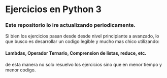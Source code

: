 # Ejercicios en Python 3

### Este repositorio lo ire actualizando periodicamente.

Si bien los ejercicios pasan desde desde nivel principiante a avanzado, lo que busco es desarrollar un codigo legible y mucho mas chico utilizando:
#### Lambdas, Operador Ternario, Comprension de listas, reduce, etc.

de esta manera no solo resuelvo los ejercicios sino que en menor tiempo y menor codigo.
